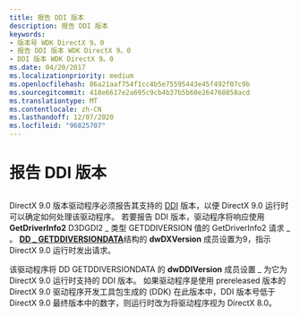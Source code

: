 ```yaml
---
title: 报告 DDI 版本
description: 报告 DDI 版本
keywords:
- 版本号 WDK DirectX 9。0
- 报告 DDI 版本 WDK DirectX 9。0
- DDI 版本 WDK DirectX 9。0
ms.date: 04/20/2017
ms.localizationpriority: medium
ms.openlocfilehash: 86a21aaf754f1cc4b5e75595443e45f492f07c9b
ms.sourcegitcommit: 418e6617e2a695c9cb4b37b5b60e264760858acd
ms.translationtype: MT
ms.contentlocale: zh-CN
ms.lasthandoff: 12/07/2020
ms.locfileid: "96825707"
---
```

# <a name="reporting-ddi-version"></a>报告 DDI 版本


## <span id="ddk_reporting_ddi_version_gg"></span><span id="DDK_REPORTING_DDI_VERSION_GG"></span>


DirectX 9.0 版本驱动程序必须报告其支持的 [DDI](direct3d-driver-ddi.md) 版本，以便 DirectX 9.0 运行时可以确定如何处理该驱动程序。 若要报告 DDI 版本，驱动程序将响应使用 **GetDriverInfo2** D3DGDI2 \_ 类型 GETDDIVERSION 值的 GetDriverInfo2 请求 \_ 。 [**DD \_ GETDDIVERSIONDATA**](/windows-hardware/drivers/ddi/d3dhal/ns-d3dhal-_dd_getddiversiondata)结构的 **dwDXVersion** 成员设置为9，指示 DirectX 9.0 运行时发出请求。

该驱动程序将 DD GETDDIVERSIONDATA 的 **dwDDIVersion** 成员设置 \_ 为它为 DirectX 9.0 运行时支持的 DDI 版本。 如果驱动程序是使用 prereleased 版本的 DirectX 9.0 驱动程序开发工具包生成的 (DDK) 在此版本中，DDI 版本号低于 DirectX 9.0 最终版本中的数字，则运行时改为将驱动程序视为 DirectX 8.0。

 


